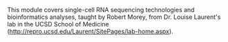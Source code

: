 This module covers single-cell RNA sequencing technologies and bioinformatics analyses, taught by Robert Morey, from Dr. Louise Laurent's lab in the UCSD School of Medicine (http://repro.ucsd.edu/Laurent/SitePages/lab-home.aspx).


